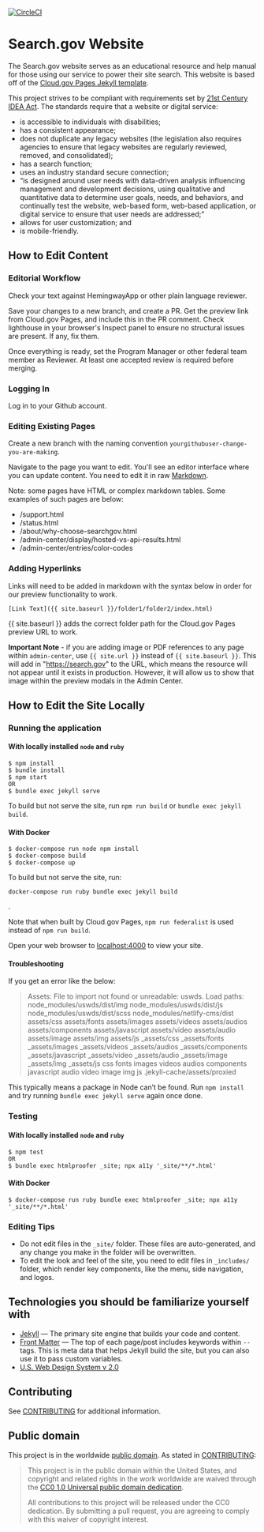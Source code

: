 <!--
  Cloud.gov Pages recommends you use Continuous Integration to automatically test
  and validate any new changes to your site. CircleCI is free for open source
  projcets. You should replace this badge with your own.

  https://circleci.com/
-->
[![CircleCI](https://circleci.com/gh/GSA/search-gov-website.svg?style=svg)](https://app.circleci.com/pipelines/github/GSA/search-gov-website)


# Search.gov Website 

The Search.gov website serves as an educational resource and help manual for those using our service to power their site search. This website is based off of the [Cloud.gov Pages Jekyll template](https://github.com/cloud-gov/pages-uswds-jekyll).

This project strives to be compliant with requirements set by [21st Century IDEA Act](https://www.meritalk.com/articles/senate-passes-idea-act/). The standards require that a website or digital service:

- is accessible to individuals with disabilities;
- has a consistent appearance;
- does not duplicate any legacy websites (the legislation also requires agencies to ensure that legacy websites are regularly reviewed, removed, and consolidated);
- has a search function;
- uses an industry standard secure connection;
- “is designed around user needs with data-driven analysis influencing management and development decisions, using qualitative and quantitative data to determine user goals, needs, and behaviors, and continually test the website, web-based form, web-based application, or digital service to ensure that user needs are addressed;”
- allows for user customization; and
- is mobile-friendly.

## How to Edit Content

### Editorial Workflow

Check your text against HemingwayApp or other plain language reviewer.

Save your changes to a new branch, and create a PR. Get the preview link from Cloud.gov Pages, and include this in the PR comment. Check lighthouse in your browser's Inspect panel to ensure no structural issues are present. If any, fix them. 

Once everything is ready, set the Program Manager or other federal team member as Reviewer. At least one accepted review is required before merging.

### Logging In

Log in to your Github account.

### Editing Existing Pages

Create a new branch with the naming convention `yourgithubuser-change-you-are-making`.

Navigate to the page you want to edit. You'll see an editor interface where you can update content. You need to edit it in raw [Markdown](https://www.markdownguide.org/cheat-sheet/).

Note: some pages have HTML or complex markdown tables. Some examples of such pages are below:
* /support.html
* /status.html
* /about/why-choose-searchgov.html
* /admin-center/display/hosted-vs-api-results.html
* /admin-center/entries/color-codes

### Adding Hyperlinks
Links will need to be added in markdown with the syntax below in order for our preview functionality to work. 

```
[Link Text]({{ site.baseurl }}/folder1/folder2/index.html)
```

{{ site.baseurl }} adds the correct folder path for the Cloud.gov Pages preview URL to work.

**Important Note** - if you are adding image or PDF references to any page within `admin-center`, use `{{ site.url }}` instead of `{{ site.baseurl }}`. This will add in "https://search.gov" to the URL, which means the resource will not appear until it exists in production. However, it will allow us to show that image within the preview modals in the Admin Center.

## How to Edit the Site Locally 

### Running the application

#### With locally installed `node` and `ruby`
    $ npm install
    $ bundle install
    $ npm start 
    OR
    $ bundle exec jekyll serve

To build but not serve the site, run `npm run build` or `bundle exec jekyll build`.

#### With Docker
    $ docker-compose run node npm install
    $ docker-compose build
    $ docker-compose up

To build but not serve the site, run:
```
docker-compose run ruby bundle exec jekyll build
```
.

Note that when built by Cloud.gov Pages, `npm run federalist` is used instead of
`npm run build`.

Open your web browser to [localhost:4000](http://localhost:4000/) to view your
site.

#### Troubleshooting
If you get an error like the below:
> Assets:  File to import not found or unreadable: uswds. Load paths: node_modules/uswds/dist/img node_modules/uswds/dist/js node_modules/uswds/dist/scss node_modules/netlify-cms/dist assets/css assets/fonts assets/images assets/videos assets/audios assets/components assets/javascript assets/video assets/audio assets/image assets/img assets/js _assets/css _assets/fonts _assets/images _assets/videos _assets/audios _assets/components _assets/javascript _assets/video _assets/audio _assets/image _assets/img _assets/js css fonts images videos audios components javascript audio video image img js .jekyll-cache/assets/proxied

This typically means a package in Node can’t be found. Run `npm install` and try running `bundle exec jekyll serve` again once done.

### Testing

#### With locally installed `node` and `ruby`
    $ npm test
    OR
    $ bundle exec htmlproofer _site; npx a11y '_site/**/*.html'

#### With Docker
    $ docker-compose run ruby bundle exec htmlproofer _site; npx a11y '_site/**/*.html'


### Editing Tips
- Do not edit files in the `_site/` folder. These files are auto-generated, and any change you make in the folder will be overwritten.
- To edit the look and feel of the site, you need to edit files in `_includes/` folder, which render key components, like the menu, side navigation, and logos.


## Technologies you should be familiarize yourself with

- [Jekyll](https://jekyllrb.com/docs/) &mdash; The primary site engine that builds your code and content.
- [Front Matter](https://jekyllrb.com/docs/frontmatter) &mdash; The top of each page/post includes keywords within `--` tags. This is meta data that helps Jekyll build the site, but you can also use it to pass custom variables.
- [U.S. Web Design System v 2.0](https://v2.designsystem.digital.gov) 


## Contributing

See [CONTRIBUTING](CONTRIBUTING.md) for additional information.

## Public domain

This project is in the worldwide [public domain](LICENSE.md). As stated in [CONTRIBUTING](CONTRIBUTING.md):

> This project is in the public domain within the United States, and copyright
> and related rights in the work worldwide are waived through the [CC0 1.0
> Universal public domain dedication](https://creativecommons.org/publicdomain/zero/1.0/).
>
> All contributions to this project will be released under the CC0 dedication.
> By submitting a pull request, you are agreeing to comply with this waiver of
> copyright interest.
